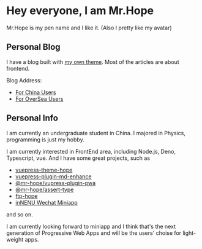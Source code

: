 # Hey everyone, I am Mr.Hope

Mr.Hope is my pen name and I like it. (Also I pretty like my avatar)

## Personal Blog

I have a blog built with [my own theme](https://vuepress-theme-hope.github.io). Most of the articles are about frontend.

Blog Address:

- [For China Users](https://mrhope.site)
- [For OverSea Users](https://mister-hope.github.io)

## Personal Info

I am currently an undergraduate student in China. I majored in Physics, programming is just my hobby.

I am currently interested in FrontEnd area, including Node.js, Deno, Typescript, vue. And I have some great projects, such as

- [vuepress-theme-hope](https://vuepress-theme-hope.github.io)
- [vuepress-plugin-md-enhance](https://vuepress-theme-hope.github.io/md-enhance/)
- [@mr-hope/vupress-plugin-pwa](https://vuepress-theme-hope.github.io/pwa/)
- [@mr-hope/assert-type](https://github.com/Mister-Hope/assert-type)
- [ftp-hope](https://github.com/Mister-Hope/ftp-hope)
- [inNENU Wechat Miniapp](https://github.com/Hope-Studio/inNENU-miniapp)

and so on.

I am currently looking forward to miniapp and I think that's the next generation of Progressive Web Apps and will be the users' choise for light-weight apps.
